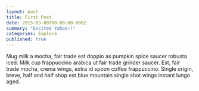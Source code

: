 ```yaml
---
layout: post
title: First Post
date: 2015-03-08T00:00:00.000Z
summary: "Excited Yahoo!!"
categories: Explore
published: true
---
```




Mug milk a mocha, fair trade est doppio as pumpkin spice saucer robusta iced. Milk cup frappuccino arabica ut fair trade grinder saucer. Est, fair trade mocha, crema wings, extra id spoon coffee frappuccino. Single origin, breve, half and half shop est blue mountain single shot wings instant lungo aged.
